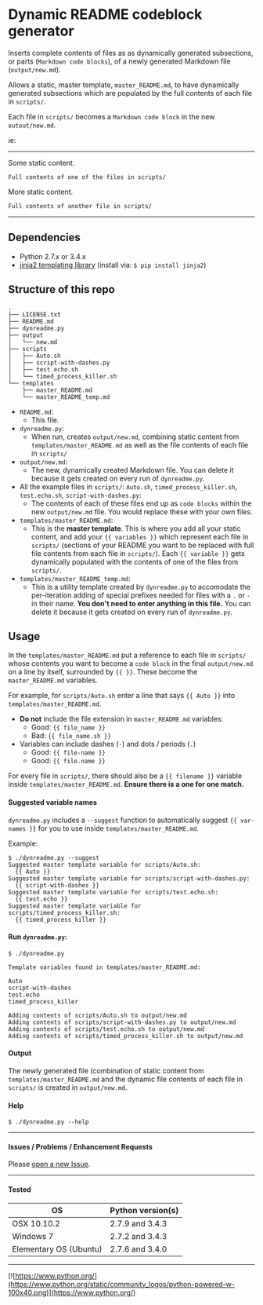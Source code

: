 # Dynamic README codeblock generator

Inserts complete contents of files as as dynamically generated subsections, or parts (`Markdown code blocks`), of a newly generated Markdown file (`output/new.md`).

Allows a static, master template, `master_README.md`, to have dynamically generated subsections which are populated by the full contents of each file in `scripts/`.

Each file in `scripts/` becomes a `Markdown code block` in the new `outout/new.md`.

ie:
___

Some static content.


```
Full contents of one of the files in scripts/
```

More static content.

```
Full contents of another file in scripts/
```

___

## Dependencies

* Python 2.7.x or 3.4.x
* [jinja2 templating library](http://jinja.pocoo.org/docs/dev/) (install via: `$ pip install jinja2`)

## Structure of this repo


```
.
├── LICENSE.txt
├── README.md
├── dynreadme.py
├── output
│   └── new.md
├── scripts
│   ├── Auto.sh
│   ├── script-with-dashes.py
│   ├── test.echo.sh
│   └── timed_process_killer.sh
└── templates
    ├── master_README.md
    └── master_README_temp.md
```

* `README.md`: 
  * This file.
* `dynreadme.py`: 
  * When run, creates `output/new.md`, combining static content from `templates/master_README.md` as well as the file contents of each file in `scripts/`
* `output/new.md`: 
  * The new, dynamically created Markdown file. You can delete it because it gets created on every run of `dynreadme.py`.
* All the example files in `scripts/`: `Auto.sh`, `timed_process_killer.sh`, `test.echo.sh`, `script-with-dashes.py`: 
  * The contents of each of these files end up as `code blocks` within the new `output/new.md` file. You would replace these with your own files. 
* `templates/master_README.md`: 
  * This is the **master template**. This is where you add all your static content, and add your `{{ variables }}` which represent each file in `scripts/` (sections of your README you want to be replaced with full file contents from each file in `scripts/`). Each `{{ variable }}` gets dynamically populated with the contents of one of the files from `scripts/`. 
* `templates/master_README_temp.md`: 
  * This is a utility template created by `dynreadme.py` to accomodate the per-iteration adding of special prefixes needed for files with a `.` or `-` in their name. **You don't need to enter anything in this file.** You can delete it because it gets created on every run of `dynreadme.py`.


## Usage

In the `templates/master_README.md` put a reference to each file in `scripts/` whose contents you want to become a `code block` in the final `output/new.md` on a line by itself, surrounded by `{{ }}`. These become the `master_README.md` variables.

For example, for `scripts/Auto.sh` enter a line that says `{{ Auto }}` into `templates/master_README.md`. 

  * **Do not** include the file extension in `master_README.md` variables:
    * Good: `{{ file_name }}`
    * Bad: `{{ file_name.sh }}`
  * Variables can include dashes (`-`) and dots / periods (`.`)
    * Good: `{{ file-name }}` 
    * Good: `{{ file.name }}`
  
For every file in `scripts/`, there should also be a `{{ filename }}` variable inside `templates/master_README.md`. **Ensure there is a one for one match.** 

#### Suggested variable names

`dynreadme.py` includes a `--suggest` function to automatically suggest `{{ var-names }}` for you to use inside `templates/master_README.md`.

Example:

```
$ ./dynreadme.py --suggest
Suggested master template variable for scripts/Auto.sh:
  {{ Auto }}
Suggested master template variable for scripts/script-with-dashes.py:
  {{ script-with-dashes }}
Suggested master template variable for scripts/test.echo.sh:
  {{ test.echo }}
Suggested master template variable for scripts/timed_process_killer.sh:
  {{ timed_process_killer }}
```


#### Run `dynreadme.py`:

```
$ ./dynreadme.py

Template variables found in templates/master_README.md:

Auto
script-with-dashes
test.echo
timed_process_killer

Adding contents of scripts/Auto.sh to output/new.md
Adding contents of scripts/script-with-dashes.py to output/new.md
Adding contents of scripts/test.echo.sh to output/new.md
Adding contents of scripts/timed_process_killer.sh to output/new.md
```

#### Output

The newly generated file (combination of static content from `templates/master_README.md` and the dynamic file contents of each file in `scripts/` is created in `output/new.md`.

#### Help

```
$ ./dynreadme.py --help
```
___

#### Issues / Problems / Enhancement Requests

Please [open a new Issue](https://github.com/ericdorsey/DynamicREADMEcodeblocks/issues/new).
___

#### Tested

OS | Python version(s) 
--- | ---  
OSX 10.10.2 | 2.7.9 and 3.4.3
Windows 7 | 2.7.2 and 3.4.3
Elementary OS (Ubuntu) | 2.7.6 and 3.4.0

___

[![https://www.python.org/](https://www.python.org/static/community_logos/python-powered-w-100x40.png)](https://www.python.org/)
